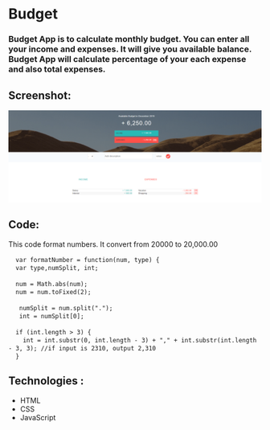 # Budget

### Budget App is to calculate monthly budget. You can enter all your income and expenses. It will give you available balance. Budget App will calculate percentage of your each expense and also total expenses.

## Screenshot:

![](budget.png)

## Code:

This code format numbers. It convert from 20000 to 20,000.00

```
  var formatNumber = function(num, type) {
  var type,numSplit, int;

  num = Math.abs(num);
  num = num.toFixed(2);

   numSplit = num.split(".");
   int = numSplit[0];

  if (int.length > 3) {
    int = int.substr(0, int.length - 3) + "," + int.substr(int.length - 3, 3); //if input is 2310, output 2,310
  }

```

## Technologies :

<ul>

<li> HTML
<li> CSS
<li> JavaScript
